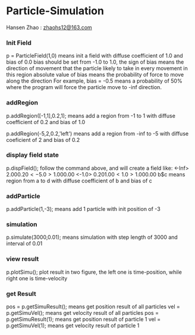 # Particle-Simulation
Hansen Zhao : zhaohs12@163.com

### Init Field
p = ParticleField(1,0) 
means init a field with diffuse coefficient of 1.0 and bias of 0.0
bias should be set from -1.0 to 1.0, the sign of bias means the direction of movement that the particle likely to take in every movement in this region
absolute value of bias means the probability of force to move along the direction
For example, bias = -0.5 means a probability of 50% where the program will force the particle move to -inf direction.

### addRegion
p.addRegion([-1,1],0.2,1);
means add a region from -1 to 1 with diffuse coefficient of 0.2 and bias of 1.0

p.addRegion(-5,2,0.2,'left')
means add a region from -inf to -5 with diffuse coeficient of 2 and bias of 0.2

### display field state
p.dispField();
follow the command above, and will create a field like:
<-Inf> 2.00$0.20 <-5.0> 1.00$0.00 <-1.0> 0.20$1.00 <1.0> 1.00$0.00 <Inf>
<a> b$c <d>
means region from a to d with diffuse coefficient of b and bias of c

### addParticle
p.addParticle(1,-3);
means add 1 particle with init position of -3

### simulation
p.simulate(3000,0.01);
means simulation with step length of 3000 and interval of 0.01

### view result
p.plotSimu();
plot result in two figure, the left one is time-position, while right one is time-velocity

### get Result
pos = p.getSimuResult();
means get position result of all particles
vel = p.getSimuVel();
means get velocity result of all particles
pos = p.getSimuResult(1);
means get position result of particle 1
vel = p.getSimuVel(1);
means get velocity result of particle 1
